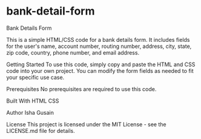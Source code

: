 # bank-detail-form
Bank Details Form

This is a simple HTML/CSS code for a bank details form. It includes fields for the user's name, account number, routing number, address, city, state, zip code, country, phone number, and email address.

Getting Started
To use this code, simply copy and paste the HTML and CSS code into your own project. You can modify the form fields as needed to fit your specific use case.

Prerequisites
No prerequisites are required to use this code.

Built With
HTML
CSS

Author
Isha Gusain

License
This project is licensed under the MIT License - see the LICENSE.md file for details.
